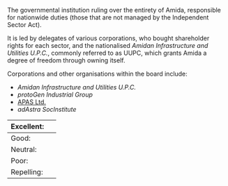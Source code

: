 ---
---

The governmental institution ruling over the entirety of Amida, responsible for nationwide duties (those that are not managed by the Independent Sector Act).

It is led by delegates of various corporations, who bought shareholder rights for each sector, and the nationalised *Amidan Infrastructure and Utilities U.P.C.*, commonly referred to as UUPC, which grants Amida a degree of freedom through owning itself. 

Corporations and other organisations within the board include:

* *Amidan Infrastructure and Utilities U.P.C.*
* *protoGen Industrial Group*
* [APAS Ltd.](APAS%20Ltd..md)
* *adAstra SocInstitute*

|Excellent:| |
|----------|--|
|Good:| |
|Neutral:| |
|Poor:| |
|Repelling:| |
